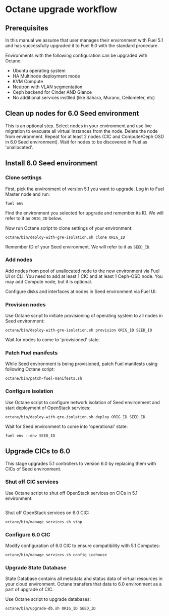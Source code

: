 # Octane upgrade workflow

## Prerequisites

In this manual we assume that user manages their environment with Fuel 5.1 and
has successfully upgraded it to Fuel 6.0 with the standard procedure.

Environments with the following configuration can be upgraded with Octane:

- Ubuntu operating system
- HA Multinode deployment mode
- KVM Compute
- Neutron with VLAN segmentation
- Ceph backend for Cinder AND Glance
- No additional services instlled (like Sahara, Murano, Ceilometer, etc)

## Clean up nodes for 6.0 Seed environment

This is an optional step. Select nodes in your environment and use live
migration to evacuate all virtual instances from the node. Delete the node from
environment. Repeat for at least 2 nodes (CIC and Compute/Ceph OSD in 6.0 Seed
environment). Wait for nodes to be discovered in Fuel as 'unallocated'.

## Install 6.0 Seed environment

### Clone settings

First, pick the environment of version 5.1 you want to upgrade. Log in to Fuel
Master node and run:

```
fuel env
```

Find the environment you selected for upgrade and remember its ID. We will refer
to it as `ORIG_ID` below.

Now run Octane script to clone settings of your environment:

```
octane/bin/deploy-with-gre-isolation.sh clone ORIG_ID
```

Remember ID of your Seed environment. We will refer to it as `SEED_ID`.

### Add nodes

Add nodes from pool of unallocated node to the new environment via Fuel UI or
CLI. You need to add at least 1 CIC and at least 1 Ceph-OSD node. You may add
Compute node, but it is optional.

Configure disks and interfaces at nodes in Seed environment via Fuel UI.

### Provision nodes

Use Octane script to initiate provisioning of operating system to all nodes in
Seed environment:

```
octane/bin/deploy-with-gre-isolation.sh provision ORIG_ID SEED_ID
```

Wait for nodes to come to 'provisioned' state.

### Patch Fuel manifests

While Seed environment is being provisioned, patch Fuel manifests using
following Octane script:

```
octane/bin/patch-fuel-manifests.sh
```

### Configure isolation

Use Octane script to configure network isolation of Seed environment and start
deployment of OpenStack services:

```
octane/bin/deploy-with-gre-isolation.sh deploy ORIG_ID SEED_ID
```

Wait for Seed environment to come into 'operational' state:

```
fuel env --env SEED_ID
```

## Upgrade CICs to 6.0

This stage upgrades 5.1 controllers to version 6.0 by replacing them
with CICs of Seed environment.

### Shut off CIC services

Use Octane script to shut off OpenStack services on CICs in 5.1
environment:

```

```

Shut off OpenStack services on 6.0 CIC:

```
octane/bin/manage_services.sh stop
```

### Configure 6.0 CIC

Modify configuration of 6.0 CIC to ensure compatibility with 5.1 Computes:

```
octane/bin/manage_services.sh config icehouse
```

### Upgrade State Database

State Database contains all metadata and status data of virtual resources in
your cloud environment. Octane transfers that data to 6.0 environment as a part
of upgrade of CIC.

Use Octane script to upgrade databases:

```
octane/bin/upgrade-db.sh ORIG_ID SEED_ID
```
